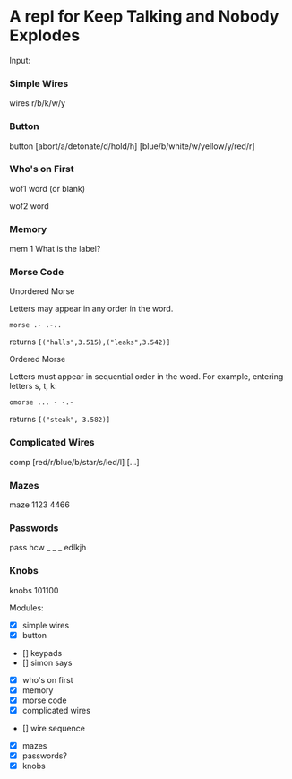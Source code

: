 # A repl for Keep Talking and Nobody Explodes

Input:

### Simple Wires

wires r/b/k/w/y

### Button

button [abort/a/detonate/d/hold/h] [blue/b/white/w/yellow/y/red/r]

### Who's on First

wof1 word (or blank)

wof2 word

### Memory

mem 1
What is the label?

### Morse Code

Unordered Morse

Letters may appear in any order in the word.

`morse .- .-..`

returns `[("halls",3.515),("leaks",3.542)]`

Ordered Morse

Letters must appear in sequential order in the word. For example, entering letters s, t, k:

`omorse ... - -.-`

returns `[("steak", 3.582)]`

### Complicated Wires

comp [red/r/blue/b/star/s/led/l] [...]

### Mazes

maze 1123 4466

### Passwords

pass hcw _ _ _ edlkjh

### Knobs

knobs 101100


Modules:
- [x] simple wires
- [x] button
- [] keypads
- [] simon says
- [x] who's on first
- [x] memory
- [x] morse code
- [x] complicated wires
- [] wire sequence
- [x] mazes
- [x] passwords?
- [x] knobs

